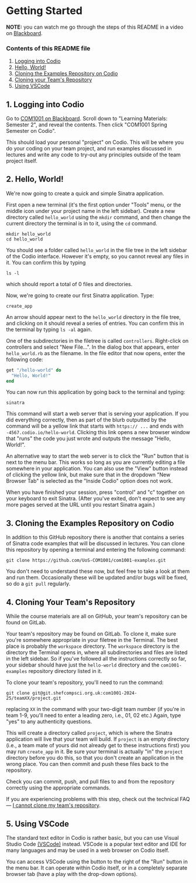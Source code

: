 # Getting Started

**NOTE:** you can watch me go through the steps of this README in a video on
[Blackboard]().

### Contents of this README file

1. [Logging into Codio](#1-logging-into-codio)
2. [Hello, World!](#3-hello-world)
3. [Cloning the Examples Repository on
   Codio](#4-cloning-the-examples-repository-on-codio)
4. [Cloning your Team's Repository](#5-cloning-your-teams-repository)
5. [Using VSCode](#6-using-vscode)

## 1. Logging into Codio

Go to [COM1001 on
Blackboard](https://vle.shef.ac.uk/ultra/courses/_116942_1/outline). Scroll down
to "Learning Materials: Semester 2", and reveal the contents. Then click "COM1001 
Spring Semester on Codio". 

This should load your personal "project" on Codio. This will be where you do
your coding on your team project, and run examples discussed in lectures and
write any code to try-out any principles outside of the team project itself.

## 2. Hello, World!

We're now going to create a quick and simple Sinatra application.

First open a new terminal (it's the first option under "Tools" menu, or the
middle icon under your project name in the left sidebar). Create a new directory
called `hello_world` using the `mkdir` command, and then change the current
directory the terminal is in to it, using the `cd` command.

```console
mkdir hello_world
cd hello_world
```

You should see a folder called `hello_world` in the file tree in the left
sidebar of the Codio interface. However it's empty, so you cannot reveal any
files in it. You can confirm this by typing

```console
ls -l
```

which should report a total of 0 files and directories.

Now, we're going to create our first Sinatra application. Type:

```console
create_app
```

An arrow should appear next to the `hello_world` directory in the file tree, and
clicking on it should reveal a series of entries. You can confirm this in the
terminal by typing `ls -al` again.

One of the subdirectories in the filetree is called `controllers`. Right-click
on controllers and select "New File...". In the dialog box that appears, enter
`hello_world.rb` as the filename. In the file editor that now opens, enter the
following code:

```ruby
get "/hello-world" do
  "Hello, World!"
end
```

You can now run this application by going back to the terminal and typing:

```console
sinatra
```

This command will start a web server that is serving your application. If you
did everything correctly, then as part of the blurb outputted by the command
will be a yellow link that starts with `https:// ...` and ends with
`-4567.codio.io/hello-world`. Clicking this link opens a new browser window that
"runs" the code you just wrote and outputs the message "Hello, World!".

An alternative way to start the web server is to click the "Run" button that is
next to the menu bar. This works so long as you are currently editing a file
somewhere in your application. You can also use the "View" button instead of
clicking the yellow link, but make sure that in the dropdown "New Browser Tab"
is selected as the "Inside Codio" option does not work.

When you have finished your session, press "control" and "c" together on your
keyboard to exit Sinatra. (After you've exited, don't expect to see any more
pages served at the URL until you restart Sinatra again.)

## 3. Cloning the Examples Repository on Codio

In addition to this GitHub repository there is another that contains a series of
Sinatra code examples that will be discussed in lectures. You can clone this
repository by opening a terminal and entering the following command:

```console
git clone https://github.com/UoS-COM1001/com1001-examples.git
```

You don't need to understand these now, but feel free to take a look at them and
run them. Occasionally these will be updated and/or bugs will be fixed, so do a
`git pull` regularly.

## 4. Cloning Your Team's Repository

While the course materials are all on GitHub, your team's repository can be
found on GitLab.

Your team's repository may be found on GitLab. To clone it, make sure you're
somewhere appropriate in your filetree in the Terminal. The best place is
probably the `workspace` directory. The `workspace` directory is the directory
the Terminal opens in, where all subdirectories and files are listed in the left
sidebar. So if you've followed all the instructions correctly so far, your
sidebar should have just the `hello-world` directory and the `com1001-examples`
repository directory listed in it.

To clone your team's repository, you'll need to run the command:

```console
git clone git@git.shefcompsci.org.uk:com1001-2024-25/teamXX/project.git
```

replacing `XX` in the command with your two-digit team number (if you're in team
1-9, you'll need to enter a leading zero, i.e., 01, 02 etc.) Again, type "yes"
to any authenticity questions.

This will create a directory called `project`, which is where the Sinatra
application will live that your team will build. If `project` is an empty
directory (i.e., a team mate of yours did not already get to these instructions
first) you may run `create_app` in it. Be sure your terminal is actually "in"
the `project` directory before you do this, so that you don't create an
application in the wrong place. You can then commit and push these files back to
the repository.

Check you can commit, push, and pull files to and from the repository correctly
using the appropriate commands.

If you are experiencing problems with this step, check out the technical FAQ
&mdash; [I cannot clone my team's
repository](./technical-FAQ.md#i-cannot-clone-my-teams-repository).

## 5. Using VSCode

The standard text editor in Codio is rather basic, but you can use Visual
Studio Code [(VSCode)](https://code.visualstudio.com) instead. VSCode is a
popular text editor and IDE for many languages and may be used in a web browser
on Codio itself. 

You can access VSCode using the button to the right of the "Run" button in the 
menu bar. It can operate within Codio itself, or in a completely separate 
browser tab (have a play with the drop-down options).
